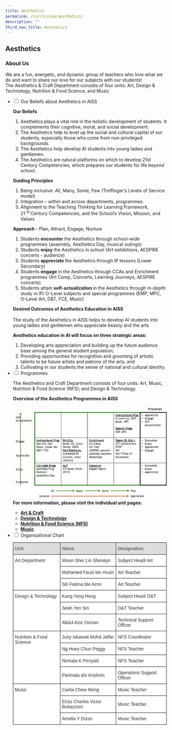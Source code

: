 ```yaml
---
title: Aesthetics
permalink: /curriculum/aesthetics/
description: ""
third_nav_title: Aesthetics
---
```

## Aesthetics
### About Us

<p>We are a fun, energetic, and dynamic group of teachers who love what we do and want to share our love for our subjects with our students!<br>The Aesthetics &amp; Craft Department consists of four units: Art, Design &amp; Technology, Nutrition &amp; Food Science, and Music</p>
<ul class="jekyllcodex_accordion">
<li><input id="accordion1" type="checkbox"> <label for="accordion1">Our Beliefs about Aesthetics in AISS</label>
<div>
<p><strong>Our Beliefs<br></strong></p>
<ol>
<li>Aesthetics plays a vital role in the holistic development of students. It complements their cognitive, moral, and social development.</li>
<li>The Aesthetics help to level up the social and cultural capital of our students, especially those who come from non-privileged backgrounds.</li>
<li>The Aesthetics help develop AI students into young ladies and gentlemen.</li>
<li>The Aesthetics are natural platforms on which to develop 21st Century Competencies, which prepares our students for life beyond school.</li>
</ol>
<p><strong>Guiding Principles</strong></p>
<ol>
<li>Being inclusive: All, Many, Some, Few (Treffinger’s Levels of Service model)</li>
<li>Integration – within and across departments, programmes</li>
<li>Alignment to the Teaching Thinking for Learning Framework, 21&nbsp;<sup>st&nbsp;</sup>Century Competencies, and the School’s Vision, Mission, and Values</li>
</ol>
<p><strong>Approach&nbsp;</strong>–&nbsp;Plan, Attract, Engage, Nurture</p>
<ol>
<li>Students&nbsp;<strong>encounter&nbsp;</strong>the Aesthetics through school-wide programmes (assembly, Aesthetics Day, musical outings)</li>
<li>Students&nbsp;<strong>enjoy&nbsp;</strong>the Aesthetics in school (Art exhibitions, AESPIRE concerts - audience)</li>
<li>Students&nbsp;<strong>appreciate&nbsp;</strong>the Aesthetics through IP lessons (Lower Secondary)</li>
<li>Students&nbsp;<strong>engage&nbsp;</strong>in the Aesthetics through CCAs and Enrichment programmes (Art Camp, Concerts, Learning Journeys, AESPIRE concerts)</li>
<li>Students attain&nbsp;<strong>self-actualization&nbsp;</strong>in the Aesthetics through in-depth study in IP/ O-Level subjects and special programmes (EMP, MPC, O-Level Art, D&amp;T, FCE, Music)</li>
</ol>
<p><strong>Desired Outcomes of Aesthetics Education in AISS<br></strong><br>The study of the Aesthetics in AISS helps to develop AI students into young ladies and gentlemen who appreciate beauty and the arts</p>
<p><strong>Aesthetics education in AI will focus on three strategic areas:</strong></p>
<ol>
<li>Developing arts appreciation and building up the future audience base among the general student population;&nbsp;</li>
<li>Providing opportunities for recognition and grooming of artistic talents to be future artists and patrons of the arts; and&nbsp;</li>
<li>Cultivating in our students the sense of national and cultural identity.</li>
</ol>
</div>
</li>
<li><input id="accordion2" type="checkbox"> <label for="accordion2">Programmes</label>
<div>
<p>The Aesthetics and Craft Department consists of four units: Art, Music, Nutrition &amp; Food Science (NFS); and Design &amp; Technology.</p>
<p><strong>Overview of the Aesthetics Programmes in AISS</strong></p>
<img src="/images/aesthetics02.png">
<div><strong>For more information, please visit the individual unit pages:&nbsp;</strong></div>
<ul>
<li><strong><a href="/curriculum/aesthetics-and-craft/art-n-craft">Art &amp; Craft</a><br></strong></li>
<li><strong><a href="/curriculum/aesthetics-and-craft/design-n-technology">Design &amp; Technology</a><br></strong></li>
<li><strong><a href="/curriculum/aesthetics-and-craft/nutrition-n-food-science-nfs">Nutrition &amp; Food Science (NFS)</a><br></strong></li>
<li><strong><a href="/curriculum/aesthetics-and-craft/music">Music</a></strong></li>
</ul>
</div>
</li>
<li><input id="accordion3" type="checkbox"> <label for="accordion3">Organisational Chart</label>
<div>
<style type="text/css">
.tg  {border-collapse:collapse;border-spacing:0;}
.tg td{border-color:black;border-style:solid;border-width:1px;font-family:Arial, sans-serif;font-size:14px;
  overflow:hidden;padding:10px 5px;word-break:normal;}
.tg th{border-color:black;border-style:solid;border-width:1px;font-family:Arial, sans-serif;font-size:14px;
  font-weight:normal;overflow:hidden;padding:10px 5px;word-break:normal;}
.tg .tg-2bq1{background-color:#FFF;color:#2E2E2E;text-align:left;vertical-align:top}
.tg .tg-f8vp{background-color:#DDD;color:#666;font-weight:bold;text-align:left;vertical-align:middle}
.tg .tg-8ixl{background-color:#FFF;color:#2E2E2E;text-align:left;vertical-align:middle}
</style>
<table class="tg">
<thead>
  <tr>
    <th class="tg-f8vp"><span style="color:#666;background-color:#DDD">Unit</span></th>
    <th class="tg-f8vp"><span style="color:#666;background-color:#DDD">Name</span></th>
    <th class="tg-f8vp"><span style="color:#666;background-color:#DDD">Designation</span></th>
  </tr>
</thead>
<tbody>
  <tr>
    <td class="tg-2bq1" rowspan="3">Art Department</td>
    <td class="tg-8ixl">Woon Sher Lin Sheralyn</td>
    <td class="tg-8ixl">Subject Head/ Art</td>
  </tr>
  <tr>
    <td class="tg-8ixl">Mohamed Fauzi bin Husin</td>
    <td class="tg-8ixl">Art Teacher</td>
  </tr>
  <tr>
    <td class="tg-8ixl">Siti Fatima bte Azmi</td>
    <td class="tg-8ixl">Art Teacher</td>
  </tr>
  <tr>
    <td class="tg-2bq1" rowspan="3">Design &amp; Technology</td>
    <td class="tg-8ixl">Kang Yong Heng</td>
    <td class="tg-8ixl">Subject Head/ D&amp;T</td>
  </tr>
  <tr>
    <td class="tg-8ixl">Seah Yen Sin</td>
    <td class="tg-8ixl">D&amp;T Teacher</td>
  </tr>
  <tr>
    <td class="tg-8ixl">Abdul Aziz Osman</td>
    <td class="tg-8ixl">Technical Support Officer</td>
  </tr>
  <tr>
    <td class="tg-2bq1" rowspan="4">Nutrition &amp; Food Science</td>
    <td class="tg-8ixl">Juny Iskawati Mohd Jaffar</td>
    <td class="tg-8ixl">NFS Coordinator</td>
  </tr>
  <tr>
    <td class="tg-8ixl">Ng Huey Chun Peggy</td>
    <td class="tg-8ixl">NFS Teacher</td>
  </tr>
  <tr>
    <td class="tg-8ixl">Nirmala K Periyiah</td>
    <td class="tg-8ixl">NFS Teacher</td>
  </tr>
  <tr>
    <td class="tg-8ixl">Parimala d/o Krishnin</td>
    <td class="tg-8ixl">Operations Support Officer</td>
  </tr>
  <tr>
    <td class="tg-2bq1" rowspan="3">Music</td>
    <td class="tg-8ixl">Carita Chew Meng</td>
    <td class="tg-8ixl">Music Teacher</td>
  </tr>
  <tr>
    <td class="tg-8ixl">Enzo Charles Victor Buttazzoni</td>
    <td class="tg-8ixl">Music Teacher</td>
  </tr>
  <tr>
    <td class="tg-8ixl">Amelia Y Dizon</td>
    <td class="tg-8ixl">Music Teacher</td>
  </tr>
</tbody>
</table>
</div>
</li>
</ul>
